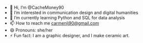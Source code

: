 - 👋 Hi, I’m @CacheMoney90
- 👀 I’m interested in communication design and digital humanities
- 🌱 I’m currently learning Python and SQL for data analysis 
- 📫 How to reach me carmenlj90@gmail.com
- 😄 Pronouns: she/her
- ⚡ Fun fact: I am a graphic designer, and I make ceramic art.

<!---
CacheMoney90/CacheMoney90 is a ✨ special ✨ repository because its `README.md` (this file) appears on your GitHub profile.
You can click the Preview link to take a look at your changes.
--->

